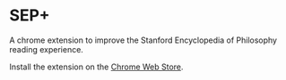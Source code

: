 # SEP+

A chrome extension to improve the Stanford Encyclopedia of Philosophy reading experience.

Install the extension on the [Chrome Web Store](https://chrome.google.com/webstore/detail/sep%2B/falicmbacjghbjdmmnaagmbkpgiphbbg).
